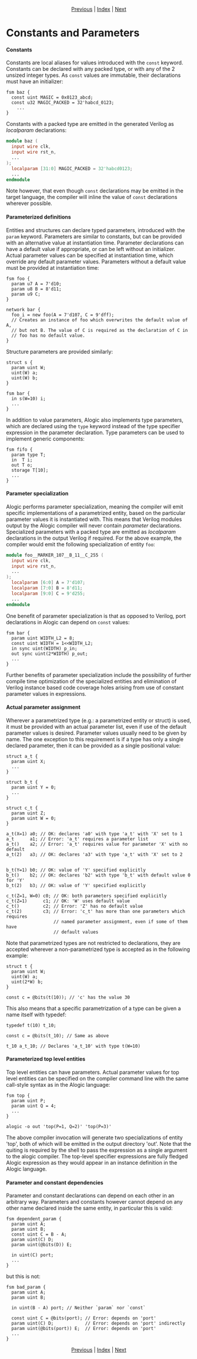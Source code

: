 <p align="center">
<a href="ports.md">Previous</a> |
<a href="index.md">Index</a> |
<a href="fsms.md">Next</a>
</p>

# Constants and Parameters

#### Constants

Constants are local aliases for values introduced with the `const`
keyword. Constants can be declared with any packed type, or with any of the 2
unsized integer types. As `const` values are immutable, their declarations must
have an initializer:

```
fsm baz {
  const uint MAGIC = 0x0123_abcd;
  const u32 MAGIC_PACKED = 32'habcd_0123;
	...
}
```

Constants with a packed type are emitted in the generated Verilog as
_localparam_ declarations:

```verilog
module baz (
  input wire clk,
  input wire rst_n,
  ...
);
  localparam [31:0] MAGIC_PACKED = 32'habcd0123;
  ...
endmodule
```

Note however, that even though `const` declarations may be emitted in the target
language, the compiler will inline the value of `const`
declarations wherever possible.

#### Parameterized definitions

Entities and structures can declare typed parameters, introduced with the
`param` keyword. Parameters are similar to constants, but can be provided with
an alternative value at instantiation time. Parameter declarations can have a
default value if appropriate, or can be left without an initializer. Actual
parameter values can be specified at instantiation time, which override any
default parameter values. Parameters without a default value must be provided at
instantiation time:

```
fsm foo {
  param u7 A = 7'd10;
  param u8 B = 8'd11;
  param u9 C;
}

network bar {
  foo_i = new foo(A = 7'd107, C = 9'dff);
  // Creates an instance of foo which overwrites the default value of A,
  // but not B. The value of C is required as the declaration of C in
  // foo has no default value.
}
```

Structure parameters are provided similarly:

```
struct s {
  param uint W;
  uint(W) a;
  uint(W) b;
}

fsm bar {
  in s(W=10) i;
  ...
}
```

In addition to value parameters, Alogic also implements type parameters, which
are declared using the `type` keyword instead of the type specifier expression
in the parameter declaration. Type parameters can be used to implement generic
components:

```
fsm fifo {
  param type T;
  in  T i;
  out T o;
  storage T[10];
  ...
}
```

#### Parameter specialization

Alogic performs parameter specialization, meaning the compiler will emit
specific implementations of a parametrized entity, based on the particular
parameter values it is instantiated with. This means that Verilog modules output
by the Alogic compiler will never contain
_parameter_ declarations. Specialized parameters with a packed type are emitted
as _localparam_ declarations in the output Verilog if required. For the above
example, the compiler would emit the following specialization of entity `foo`:

```verilog
module foo__MARKER_107__B_11__C_255 (
  input wire clk,
  input wire rst_n,
  ...
);
  localparam [6:0] A = 7'd107;
  localparam [7:0] B = 8'd11;
  localparam [9:0] C = 9'd255;
  ...
endmodule
```

One benefit of parameter specialization is that as opposed to Verilog, port
declarations in Alogic can depend on `const` values:

```
fsm bar {
  param uint WIDTH_L2 = 8;
  const uint WIDTH = 1<<WIDTH_L2;
  in sync uint(WIDTH) p_in;
  out sync uint(2*WIDTH) p_out;
  ...
}
```

Further benefits of parameter specialization include the possibility of further
compile time optimization of the specialized entities and elimination of Verilog
instance based code coverage holes arising from use of constant parameter values
in expressions.

#### Actual parameter assignment

Wherever a parametrized type (e.g.: a parametrized entity or struct) is used, it
must be provided with an actual parameter list, even if use of the default
parameter values is desired. Parameter values usually need to be given by name.
The one exception to this requirement is if a type has only a single declared
parameter, then it can be provided as a single positional value:

```
struct a_t {
  param uint X;
  ...
}

struct b_t {
  param uint Y = 0;
  ...
}

struct c_t {
  param uint Z;
  param uint W = 0;
}

a_t(X=1) a0; // OK: declares 'a0' with type 'a_t' with 'X' set to 1
a_t      a1; // Error: 'a_t' requires a parameter list
a_t()    a2; // Error: 'a_t' requires value for parameter 'X' with no default
a_t(2)   a3; // OK: declares 'a3' with type 'a_t' with 'X' set to 2


b_t(Y=1) b0; // OK: value of 'Y' specified explicitly
b_t()    b2; // OK: declares 'b2' with type 'b_t' with default value 0 for 'Y'
b_t(2)   b3; // OK: value of 'Y' specified explicitly

c_t(Z=1, W=0) c0; // OK: both parameters specified explicitly
c_t(Z=1)      c1; // OK: 'W' uses default value
c_t()         c2; // Error: 'Z' has no default value
c_t(2)        c3; // Error: 'c_t' has more than one parameters which requires
                  // named parameter assignment, even if some of them have
                  // default values
```

Note that parametrized types are not restricted to declarations, they are
accepted wherever a non-parametrized type is accepted as in the following
example:

```
struct t {
  param uint W;
  uint(W) a;
  uint(2*W) b;
}

const c = @bits(t(10)); // 'c' has the value 30
```

This also means that a specific parametrization of a type can be given a name
itself with typedef:

```
typedef t(10) t_10;

const c = @bits(t_10); // Same as above

t_10 a_t_10; // Declares 'a_t_10' with type t(W=10)
```

#### Parameterized top level entities

Top level entities can have parameters. Actual parameter values for top level
entities can be specified on the compiler command line with the same call-style
syntax as in the Alogic language:

```
fsm top {
  param uint P;
  param uint Q = 4;
  ...
}
```

```
alogic -o out 'top(P=1, Q=2)' 'top(P=3)'
```

The above compiler invocation will generate two specializations of entity
'top', both of which will be emitted in the output directory 'out'. Note that
the quiting is required by the shell to pass the expression as a single argument
to the alogic compiler. The top-level specifier expressions are fully fledged
Alogic expression as they would appear in an instance definition in the Alogic
language.

#### Parameter and constant dependencies

Parameter and constant declarations can depend on each other in an arbitrary
way. Parameters and constants however cannot depend on any other name declared
inside the same entity, in particular this is valid:

```
fsm dependent_param {
  param uint A;
  param uint B;
  const uint C = B - A;
  param uint(C) D;
  param uint(@bits(D)) E;

  in uint(C) port;
  ...
}
```

but this is not:

```
fsm bad_param {
  param uint A;
  param uint B;

  in uint(B - A) port; // Neither `param` nor `const`

  const uint C = @bits(port); // Error: depends on 'port'
  param uint(C) D;            // Error: depends on 'port' indirectly
  param uint(@bits(port)) E;  // Error: depends on 'port'
  ...
}
```

<p align="center">
<a href="ports.md">Previous</a> |
<a href="index.md">Index</a> |
<a href="fsms.md">Next</a>
</p>
